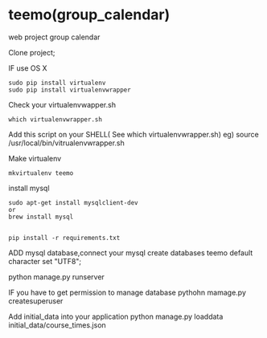 teemo(group_calendar)
==============

web project group calendar

Clone project;

IF use OS X
	
	sudo pip install virtualenv
	sudo pip install virtualenvwrapper

Check your virtualenvwapper.sh
	
	which virtualenvwrapper.sh

Add this script on your SHELL( See which virtualenvwrapper.sh)
	eg) source /usr/local/bin/vitrualenvwrapper.sh

Make virtualenv

	mkvirtualenv teemo

install mysql

	sudo apt-get install mysqlclient-dev
	or
	brew install mysql


	pip install -r requirements.txt

ADD mysql database,connect your mysql
	create databases teemo default character set "UTF8";

python manage.py runserver

IF you have to get permission to manage database
	pythohn mamage.py createsuperuser

Add initial_data into your application
	python manage.py loaddata initial_data/course_times.json
